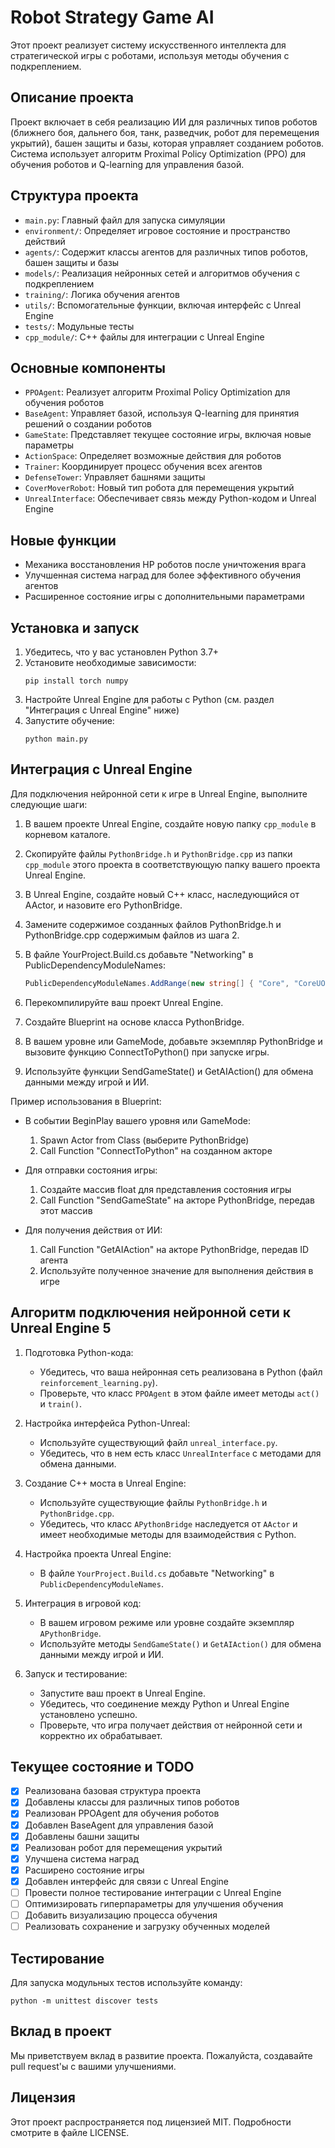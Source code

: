 # Robot Strategy Game AI

Этот проект реализует систему искусственного интеллекта для стратегической игры с роботами, используя методы обучения с подкреплением.

## Описание проекта

Проект включает в себя реализацию ИИ для различных типов роботов (ближнего боя, дальнего боя, танк, разведчик, робот для перемещения укрытий), башен защиты и базы, которая управляет созданием роботов. Система использует алгоритм Proximal Policy Optimization (PPO) для обучения роботов и Q-learning для управления базой.

## Структура проекта

- `main.py`: Главный файл для запуска симуляции
- `environment/`: Определяет игровое состояние и пространство действий
- `agents/`: Содержит классы агентов для различных типов роботов, башен защиты и базы
- `models/`: Реализация нейронных сетей и алгоритмов обучения с подкреплением
- `training/`: Логика обучения агентов
- `utils/`: Вспомогательные функции, включая интерфейс с Unreal Engine
- `tests/`: Модульные тесты
- `cpp_module/`: C++ файлы для интеграции с Unreal Engine

## Основные компоненты

- `PPOAgent`: Реализует алгоритм Proximal Policy Optimization для обучения роботов
- `BaseAgent`: Управляет базой, используя Q-learning для принятия решений о создании роботов
- `GameState`: Представляет текущее состояние игры, включая новые параметры
- `ActionSpace`: Определяет возможные действия для роботов
- `Trainer`: Координирует процесс обучения всех агентов
- `DefenseTower`: Управляет башнями защиты
- `CoverMoverRobot`: Новый тип робота для перемещения укрытий
- `UnrealInterface`: Обеспечивает связь между Python-кодом и Unreal Engine

## Новые функции

- Механика восстановления HP роботов после уничтожения врага
- Улучшенная система наград для более эффективного обучения агентов
- Расширенное состояние игры с дополнительными параметрами

## Установка и запуск

1. Убедитесь, что у вас установлен Python 3.7+
2. Установите необходимые зависимости:
   ```
   pip install torch numpy
   ```
3. Настройте Unreal Engine для работы с Python (см. раздел "Интеграция с Unreal Engine" ниже)
4. Запустите обучение:
   ```
   python main.py
   ```

## Интеграция с Unreal Engine

Для подключения нейронной сети к игре в Unreal Engine, выполните следующие шаги:

1. В вашем проекте Unreal Engine, создайте новую папку `cpp_module` в корневом каталоге.

2. Скопируйте файлы `PythonBridge.h` и `PythonBridge.cpp` из папки `cpp_module` этого проекта в соответствующую папку вашего проекта Unreal Engine.

3. В Unreal Engine, создайте новый C++ класс, наследующийся от AActor, и назовите его PythonBridge.

4. Замените содержимое созданных файлов PythonBridge.h и PythonBridge.cpp содержимым файлов из шага 2.

5. В файле YourProject.Build.cs добавьте "Networking" в PublicDependencyModuleNames:
   ```csharp
   PublicDependencyModuleNames.AddRange(new string[] { "Core", "CoreUObject", "Engine", "InputCore", "Networking" });
   ```

6. Перекомпилируйте ваш проект Unreal Engine.

7. Создайте Blueprint на основе класса PythonBridge.

8. В вашем уровне или GameMode, добавьте экземпляр PythonBridge и вызовите функцию ConnectToPython() при запуске игры.

9. Используйте функции SendGameState() и GetAIAction() для обмена данными между игрой и ИИ.

Пример использования в Blueprint:

- В событии BeginPlay вашего уровня или GameMode:
  1. Spawn Actor from Class (выберите PythonBridge)
  2. Call Function "ConnectToPython" на созданном акторе

- Для отправки состояния игры:
  1. Создайте массив float для представления состояния игры
  2. Call Function "SendGameState" на акторе PythonBridge, передав этот массив

- Для получения действия от ИИ:
  1. Call Function "GetAIAction" на акторе PythonBridge, передав ID агента
  2. Используйте полученное значение для выполнения действия в игре

## Алгоритм подключения нейронной сети к Unreal Engine 5

1. Подготовка Python-кода:
   - Убедитесь, что ваша нейронная сеть реализована в Python (файл `reinforcement_learning.py`).
   - Проверьте, что класс `PPOAgent` в этом файле имеет методы `act()` и `train()`.

2. Настройка интерфейса Python-Unreal:
   - Используйте существующий файл `unreal_interface.py`.
   - Убедитесь, что в нем есть класс `UnrealInterface` с методами для обмена данными.

3. Создание C++ моста в Unreal Engine:
   - Используйте существующие файлы `PythonBridge.h` и `PythonBridge.cpp`.
   - Убедитесь, что класс `APythonBridge` наследуется от `AActor` и имеет необходимые методы для взаимодействия с Python.

4. Настройка проекта Unreal Engine:
   - В файле `YourProject.Build.cs` добавьте "Networking" в `PublicDependencyModuleNames`.

5. Интеграция в игровой код:
   - В вашем игровом режиме или уровне создайте экземпляр `APythonBridge`.
   - Используйте методы `SendGameState()` и `GetAIAction()` для обмена данными между игрой и ИИ.

6. Запуск и тестирование:
   - Запустите ваш проект в Unreal Engine.
   - Убедитесь, что соединение между Python и Unreal Engine установлено успешно.
   - Проверьте, что игра получает действия от нейронной сети и корректно их обрабатывает.

## Текущее состояние и TODO

- [x] Реализована базовая структура проекта
- [x] Добавлены классы для различных типов роботов
- [x] Реализован PPOAgent для обучения роботов
- [x] Добавлен BaseAgent для управления базой
- [x] Добавлены башни защиты
- [x] Реализован робот для перемещения укрытий
- [x] Улучшена система наград
- [x] Расширено состояние игры
- [x] Добавлен интерфейс для связи с Unreal Engine
- [ ] Провести полное тестирование интеграции с Unreal Engine
- [ ] Оптимизировать гиперпараметры для улучшения обучения
- [ ] Добавить визуализацию процесса обучения
- [ ] Реализовать сохранение и загрузку обученных моделей

## Тестирование

Для запуска модульных тестов используйте команду:
```
python -m unittest discover tests
```

## Вклад в проект

Мы приветствуем вклад в развитие проекта. Пожалуйста, создавайте pull request'ы с вашими улучшениями.

## Лицензия

Этот проект распространяется под лицензией MIT. Подробности смотрите в файле LICENSE.
